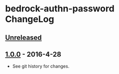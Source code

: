 # bedrock-authn-password ChangeLog

## [Unreleased]

## [1.0.0] - 2016-4-28

- See git history for changes.

[Unreleased]: https://github.com/digitalbazaar/bedrock-authn-password/compare/1.0.0...HEAD
[1.0.0]: https://github.com/digitalbazaar/bedrock-authn-password/compare/0.0.0...1.0.0

